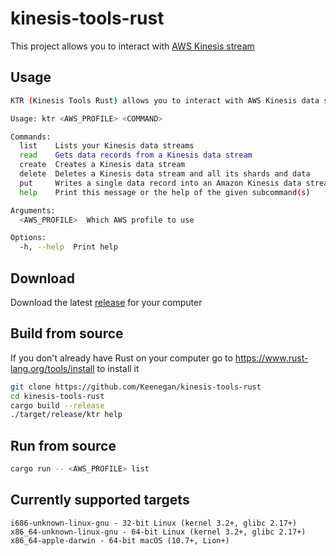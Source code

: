 # kinesis-tools-rust

This project allows you to interact with [AWS Kinesis stream](https://aws.amazon.com/fr/kinesis/data-streams/)  

## Usage

```bash
KTR (Kinesis Tools Rust) allows you to interact with AWS Kinesis data streams

Usage: ktr <AWS_PROFILE> <COMMAND>

Commands:
  list    Lists your Kinesis data streams
  read    Gets data records from a Kinesis data stream
  create  Creates a Kinesis data stream
  delete  Deletes a Kinesis data stream and all its shards and data
  put     Writes a single data record into an Amazon Kinesis data stream
  help    Print this message or the help of the given subcommand(s)

Arguments:
  <AWS_PROFILE>  Which AWS profile to use

Options:
  -h, --help  Print help

```

 ## Download
Download the latest [release](https://github.com/Keenegan/kinesis-tools-rust/releases/latest) for your computer

## Build from source
If you don't already have Rust on your computer go to https://www.rust-lang.org/tools/install to install it

```bash
git clone https://github.com/Keenegan/kinesis-tools-rust
cd kinesis-tools-rust
cargo build --release
./target/release/ktr help
```  

## Run from source
```bash
cargo run -- <AWS_PROFILE> list
```

## Currently supported targets
```
i686-unknown-linux-gnu - 32-bit Linux (kernel 3.2+, glibc 2.17+)
x86_64-unknown-linux-gnu - 64-bit Linux (kernel 3.2+, glibc 2.17+)
x86_64-apple-darwin - 64-bit macOS (10.7+, Lion+)
```
